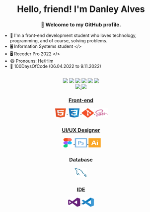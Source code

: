 
<div align="center" >
  <h1>Hello, friend! I'm Danley Alves</h1>
  <h3>👋 Welcome to my GitHub profile.</h3>
</div>

- 🌱 I'm a front-end development student who loves technology, programming, and of course, solving problems.
- 🖥️ Information Systems student </>
- 🖥️ Recoder Pro 2022 </>
- 😄 Pronouns: He/Him
- 🥇 100DaysOfCode (06.04.2022 to 9.11.2022)



##
 <!-- SOCIALS -->
 
<div align="center"> 
        <a href="https://instagram.com/danleyalvex" target="_blank"><img src="https://img.shields.io/badge/-Instagram-%23E4405F?style=for-the-badge&logo=instagram&logoColor=white" target="_blank"></a>
        <a href = "mailto:itsdanleyalves@hotmail.com"><img src="https://img.shields.io/badge/-Gmail-black?style=for-the-badge&logo=gmail&logoColor=white" target="_blank"></a>
        <a href="https://www.linkedin.com/in/danley-alves-a3684a217/" target="_blank"><img src="https://img.shields.io/badge/-LinkedIn-%230077B5?style=for-the-badge&logo=linkedin&logoColor=white" target="_blank"></a>
        <a href="https://vimeo.com/itsdanleyalves" target="_blank"><img src="https://img.shields.io/badge/-vimeo-%230077B5?style=for-the-badge&logo=vimeo&logoColor=white" target="_blank"></a>
         <a href="https://www.behance.net/danleyalvex" target="_blank"><img src="https://img.shields.io/badge/-Behance-%23E4405F?style=for-the-badge&logo=behance&logoColor=white" target="_blank"></a>
        <a href="https://steamcommunity.com/id/ezzoki" target="_blank"><img src="https://img.shields.io/badge/-Steam-black?style=for-the-badge&logo=steam&logoColor=white" target="_blank"></a>
        <br>
  </div>
    
 
 <!--STATUS-->
<div align="center">
  <a href="https://github.com/danleyalvex">
  <img height="180em" src="https://github-readme-stats.vercel.app/api?username=danleyalvex&show_icons=true&theme=merko&include_all_commits=true&count_private=true"/>
  <img height="180em" src="https://github-readme-stats.vercel.app/api/top-langs/?username=danleyalvex&layout=compact&langs_count=7&theme=merko"/>
</div>

 
 
 
<div align='center'>
    
 <h3> Front-end </h3>

 <img align="center" alt="HTML" height="30" width="40" src="https://raw.githubusercontent.com/devicons/devicon/master/icons/html5/html5-original.svg">

 <img align="center" alt="CSS" height="30" width="40" src="https://raw.githubusercontent.com/devicons/devicon/master/icons/css3/css3-original.svg">  

 <img align="center" alt="git" height="30" width="40" src="https://raw.githubusercontent.com/devicons/devicon/9f4f5cdb393299a81125eb5127929ea7bfe42889/icons/git/git-plain.svg">

 <img align="center" alt="sass" height="30" width="40" src="https://raw.githubusercontent.com/devicons/devicon/9f4f5cdb393299a81125eb5127929ea7bfe42889/icons/sass/sass-original.svg">

  ##


    
 <h3> UI/UX Designer </h3>

 <img align="center" alt="figma" height="30" width="40" src="https://raw.githubusercontent.com/devicons/devicon/9f4f5cdb393299a81125eb5127929ea7bfe42889/icons/figma/figma-original.svg">

 <img align="center" alt="protoshop" height="30" width="40" src="https://raw.githubusercontent.com/devicons/devicon/9f4f5cdb393299a81125eb5127929ea7bfe42889/icons/photoshop/photoshop-line.svg">

 <img align="center" alt="illustrator" height="30" width="40" src="https://raw.githubusercontent.com/devicons/devicon/9f4f5cdb393299a81125eb5127929ea7bfe42889/icons/illustrator/illustrator-plain.svg">

 ##
  
<h3>Database</h3>
 <img align="center" alt="sql" height="30" width="40" src="https://raw.githubusercontent.com/devicons/devicon/9f4f5cdb393299a81125eb5127929ea7bfe42889/icons/mysql/mysql-plain.svg"><h3>
  
 ##
    
<h3> IDE </h3>  

<img align="center" alt="Visual Studio" height="30" width="40" src="https://raw.githubusercontent.com/devicons/devicon/9f4f5cdb393299a81125eb5127929ea7bfe42889/icons/visualstudio/visualstudio-plain.svg">

<img align="center" alt="VS code" height="30" width="40" src="https://raw.githubusercontent.com/devicons/devicon/9f4f5cdb393299a81125eb5127929ea7bfe42889/icons/vscode/vscode-original.svg">




